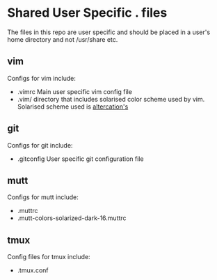 Shared User Specific . files
============================
The files in this repo are user specific and should be placed in a user's home directory and not /usr/share etc.

vim
---
Configs for vim include:
-    .vimrc Main user specific vim config file
-    .vim/ directory that includes solarised color scheme used by vim. Solarised scheme used is [altercation's](https://github.com/altercation/vim-colors-solarized.git)


git
---
Configs for git include:
-    .gitconfig User specific git configuration file


mutt
---
Configs for mutt include:
-    .muttrc
-    .mutt-colors-solarized-dark-16.muttrc


tmux
----
Config files for tmux include:
-    .tmux.conf
